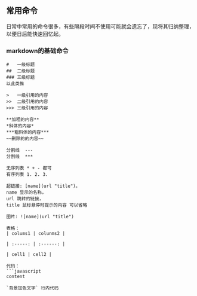 ## 常用命令

日常中常用的命令很多，有些隔段时间不使用可能就会遗忘了，现将其归纳整理，以便日后能快速回忆起。

### markdown的基础命令

```
#   一级标题
##  二级标题
### 三级标题
以此类推

>   一级引用的内容
>>  二级引用的内容
>>> 三级引用的内容

**加粗的内容**
*斜体的内容*
***粗斜体的内容***
~~删除的的内容~~

分割线  ---
分割线  ***

无序列表 * + - 都可
有序列表 1. 2. 3.

超链接: [name](url "title")。
name 显示的名称，
url 跳转的链接，
title 鼠标悬停时提示的内容 可以省略

图片: ![name](url "title")

表格：
| colums1 | colunms2 |

| :-----: | :------: |

| cell1 | cell2 |

代码： 
```javascript
content

`背景加色文字` 行内代码
